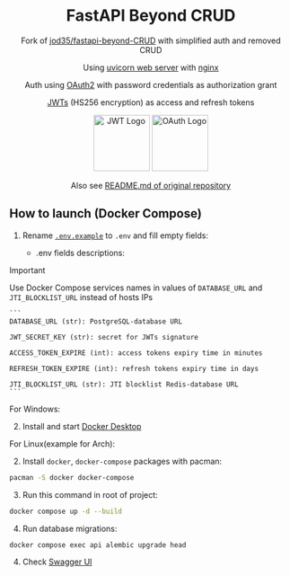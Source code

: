  <div align="center">

# FastAPI Beyond CRUD 

Fork of [jod35/fastapi-beyond-CRUD](https://github.com/jod35/fastapi-beyond-CRUD) with simplified auth and removed CRUD

Using [uvicorn web server](https://uvicorn.org) with [nginx](https://nginx.org)

Auth using [OAuth2](https://datatracker.ietf.org/doc/html/rfc6749) with password credentials as authorization grant

[JWTs](https://datatracker.ietf.org/doc/html/rfc7519) (HS256 encryption) as access and refresh tokens

[<img src="https://jwt.io/img/icon.svg" alt="JWT Logo" height=100 />](https://jwt.io) [<img src="https://upload.wikimedia.org/wikipedia/commons/d/d2/Oauth_logo.svg" alt="OAuth Logo" height=100 />](https://oauth.net)

Also see [README.md of original repository](https://github.com/jod35/fastapi-beyond-CRUD/blob/main/README.md)

</div>

## How to launch (Docker Compose)

1. Rename [`.env.example`](./.env.example) to `.env` and fill empty fields:

    * .env fields descriptions:

> [!IMPORTANT]
> Use Docker Compose services names in values of `DATABASE_URL` and `JTI_BLOCKLIST_URL` instead of hosts IPs

    ```
    DATABASE_URL (str): PostgreSQL-database URL

    JWT_SECRET_KEY (str): secret for JWTs signature

    ACCESS_TOKEN_EXPIRE (int): access tokens expiry time in minutes

    REFRESH_TOKEN_EXPIRE (int): refresh tokens expiry time in days

    JTI_BLOCKLIST_URL (str): JTI blocklist Redis-database URL
    ```

For Windows:

2. Install and start [Docker Desktop](https://docker.com)

For Linux(example for Arch):

2. Install `docker`, `docker-compose` packages with pacman:

```sh
pacman -S docker docker-compose
```

3. Run this command in root of project:

```sh
docker compose up -d --build
```

4. Run database migrations:

```sh
docker compose exec api alembic upgrade head
```

4. Check [Swagger UI](http://localhost/api/docs)
